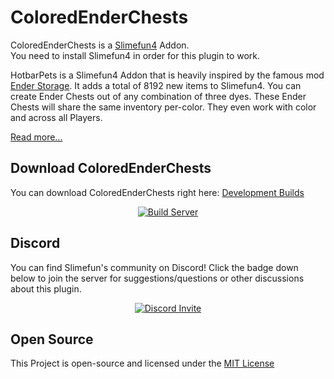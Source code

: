 # ColoredEnderChests
ColoredEnderChests is a [Slimefun4](https://github.com/TheBusyBiscuit/Slimefun4/) Addon.<br>
You need to install Slimefun4 in order for this plugin to work.

HotbarPets is a Slimefun4 Addon that is heavily inspired by the famous mod [Ender Storage](https://www.curseforge.com/minecraft/mc-mods/ender-storage).
It adds a total of 8192 new items to Slimefun4.
You can create Ender Chests out of any combination of three dyes. These Ender Chests will share the same inventory per-color.
They even work with color and across all Players.

[Read more...](https://github.com/TheBusyBiscuit/Slimefun4/wiki/ColoredEnderChests)

## Download ColoredEnderChests
You can download ColoredEnderChests right here: [Development Builds](https://thebusybiscuit.github.io/builds/TheBusyBiscuit/ColoredEnderChests/master/)

<p align="center">
  <a href="https://thebusybiscuit.github.io/builds/TheBusyBiscuit/ColoredEnderChests/master/">
    <img src="https://thebusybiscuit.github.io/builds/TheBusyBiscuit/ColoredEnderChests/master/badge.svg" alt="Build Server"/>
  </a>
</p>

## Discord
You can find Slimefun's community on Discord!
Click the badge down below to join the server for suggestions/questions or other discussions about this plugin.
<p align="center">
  <a href="https://discord.gg/fsD4Bkh">
    <img src="https://img.shields.io/discord/565557184348422174?color=7289DA&label=Discord&style=for-the-badge" alt="Discord Invite"/>
  </a>
</p>

## Open Source
This Project is open-source and licensed under the [MIT License](https://github.com/TheBusyBiscuit/ColoredEnderChests/blob/master/LICENSE)
